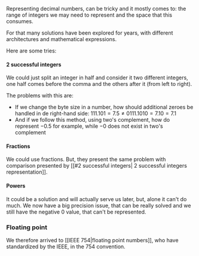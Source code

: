 Representing decimal numbers, can be tricky and it mostly comes to: the range of integers we may need to represent and the space that this consumes.

For that many solutions have been explored for years, with different architectures and mathematical expressions.

Here are some tries:
#### 2 successful integers
We could just split an integer in half and consider it two different integers, one half comes before the comma and the others after it (from left to right). 

The problems with this are: 
- If we change the byte size in a number, how should additional zeroes be handled in de right-hand side: $111.101 = 7.5 \ne 0111.1010 = 7.10 = 7.1$
- And if we follow this method, using two's complement, how do represent $-0.5$ for example, while $-0$ does not exist in two's complement

#### Fractions
We could use fractions. But, they present the same problem with comparison presented by [[#2 successful integers| 2 successful integers representation]].

#### Powers
It could be a solution and will actually serve us later, but, alone it can't do much. We now have a big precision issue, that can be really solved and we still have the negative 0 value, that can't be represented.

### Floating point
We therefore arrived to [[IEEE 754|floating point numbers]], who have standardized by the IEEE, in the 754 convention.